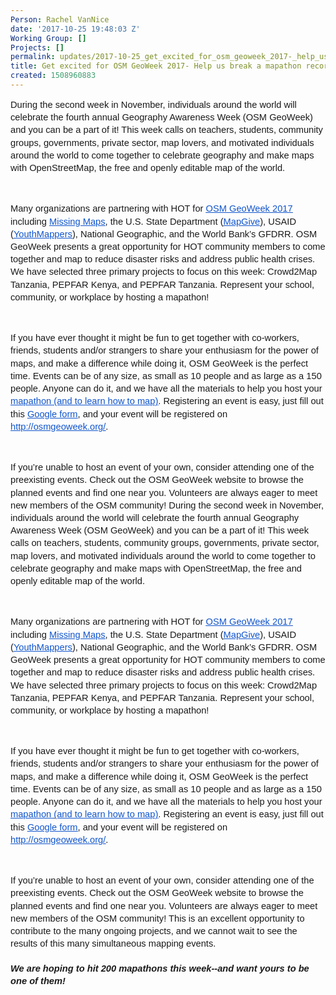 ```yaml
---
Person: Rachel VanNice
date: '2017-10-25 19:48:03 Z'
Working Group: []
Projects: []
permalink: updates/2017-10-25_get_excited_for_osm_geoweek_2017-_help_us_break_a_mapathon_record!
title: Get excited for OSM GeoWeek 2017- Help us break a mapathon record!
created: 1508960883
---
```

<p style="line-height: 1.38; margin-top: 0pt; margin-bottom: 0pt;" dir="ltr"><span style="font-size: 11pt; font-family: Arial; background-color: transparent; white-space: pre-wrap;">During the second week in November, individuals around the world will celebrate the fourth annual Geography Awareness Week (OSM GeoWeek) and you can be a part of it! This week calls on teachers, students, community groups, governments, private sector, map lovers, and motivated individuals around the world to come together to celebrate geography and make maps with OpenStreetMap, the free and openly editable map of the world. </span></p><p><span><span>&nbsp;</span></span></p><p style="line-height: 1.38; margin-top: 0pt; margin-bottom: 0pt;" dir="ltr"><span style="font-size: 11pt; font-family: Arial; background-color: transparent; white-space: pre-wrap;">Many organizations are partnering with HOT for </span><a href="http://osmgeoweek.org/"><span style="font-size: 11pt; font-family: Arial; color: #1155cc; background-color: transparent; text-decoration-line: underline; white-space: pre-wrap;">OSM GeoWeek 2017</span></a><span style="font-size: 11pt; font-family: Arial; background-color: transparent; white-space: pre-wrap;"> including </span><a href="http://www.missingmaps.org/"><span style="font-size: 11pt; font-family: Arial; color: #1155cc; background-color: transparent; text-decoration-line: underline; white-space: pre-wrap;">Missing Maps</span></a><span style="font-size: 11pt; font-family: Arial; background-color: transparent; white-space: pre-wrap;">, the U.S. State Department (</span><a href="http://mapgive.state.gov/"><span style="font-size: 11pt; font-family: Arial; color: #1155cc; background-color: transparent; text-decoration-line: underline; white-space: pre-wrap;">MapGive</span></a><span style="font-size: 11pt; font-family: Arial; background-color: transparent; white-space: pre-wrap;">), USAID (</span><a href="http://www.youthmappers.org/"><span style="font-size: 11pt; font-family: Arial; color: #1155cc; background-color: transparent; text-decoration-line: underline; white-space: pre-wrap;">YouthMappers</span></a><span style="font-size: 11pt; font-family: Arial; background-color: transparent; white-space: pre-wrap;">), National Geographic, and the World Bank’s GFDRR. OSM GeoWeek presents a great opportunity for HOT community members to come together and map to reduce disaster risks and address public health crises. We have selected three primary projects to focus on this week: Crowd2Map Tanzania, PEPFAR Kenya, and PEPFAR Tanzania. Represent your school, community, or workplace by hosting a mapathon!</span></p><p><span><span>&nbsp;</span></span></p><p style="line-height: 1.38; margin-top: 0pt; margin-bottom: 0pt;" dir="ltr"><span style="font-size: 11pt; font-family: Arial; background-color: transparent; white-space: pre-wrap;">If you have ever thought it might be fun to get together with co-workers, friends, students and/or strangers to share your enthusiasm for the power of maps, and make a difference while doing it, OSM GeoWeek is the perfect time. Events can be of any size, as small as 10 people and as large as a 150 people. Anyone can do it, and we have all the materials to help you host your </span><a href="http://osmgeoweek.org/guides/"><span style="font-size: 11pt; font-family: Arial; color: #1155cc; background-color: transparent; text-decoration-line: underline; white-space: pre-wrap;">mapathon (and to learn how to map)</span></a><span style="font-size: 11pt; font-family: Arial; background-color: transparent; white-space: pre-wrap;">. Registering an event is easy, just fill out this </span><a href="https://docs.google.com/forms/d/1SG9DW7ZyEC9Vf78RbApUfBYAQPSIReyxbupGJPCqjtw/edit"><span style="font-size: 11pt; font-family: Arial; color: #1155cc; background-color: transparent; text-decoration-line: underline; white-space: pre-wrap;">Google form</span></a><span style="font-size: 11pt; font-family: Arial; background-color: transparent; white-space: pre-wrap;">, and your event will be registered on </span><a href="http://osmgeoweek.org/"><span style="font-size: 11pt; font-family: Arial; color: #1155cc; background-color: transparent; text-decoration-line: underline; white-space: pre-wrap;">http://osmgeoweek.org/</span></a><span style="font-size: 11pt; font-family: Arial; background-color: transparent; white-space: pre-wrap;">.</span></p><p><span><span>&nbsp;</span></span></p><p style="line-height: 1.38; margin-top: 0pt; margin-bottom: 0pt;" dir="ltr"><span style="font-size: 11pt; font-family: Arial; background-color: transparent; white-space: pre-wrap;">If you’re unable to host an event of your own, consider attending one of the preexisting events. Check out the OSM GeoWeek website to browse the planned events and find one near you. Volunteers are always eager to meet new members of the OSM community! </span><span style="background-color: transparent; font-family: Arial; font-size: 11pt; white-space: pre-wrap;">During the second week in November, individuals around the world will celebrate the fourth annual Geography Awareness Week (OSM GeoWeek) and you can be a part of it! This week calls on teachers, students, community groups, governments, private sector, map lovers, and motivated individuals around the world to come together to celebrate geography and make maps with OpenStreetMap, the free and openly editable map of the world. </span></p><p><span><span>&nbsp;</span></span></p><p style="line-height: 1.38; margin-top: 0pt; margin-bottom: 0pt;" dir="ltr"><span style="font-size: 11pt; font-family: Arial; background-color: transparent; white-space: pre-wrap;">Many organizations are partnering with HOT for </span><a href="http://osmgeoweek.org/"><span style="font-size: 11pt; font-family: Arial; color: #1155cc; background-color: transparent; text-decoration-line: underline; white-space: pre-wrap;">OSM GeoWeek 2017</span></a><span style="font-size: 11pt; font-family: Arial; background-color: transparent; white-space: pre-wrap;"> including </span><a href="http://www.missingmaps.org/"><span style="font-size: 11pt; font-family: Arial; color: #1155cc; background-color: transparent; text-decoration-line: underline; white-space: pre-wrap;">Missing Maps</span></a><span style="font-size: 11pt; font-family: Arial; background-color: transparent; white-space: pre-wrap;">, the U.S. State Department (</span><a href="http://mapgive.state.gov/"><span style="font-size: 11pt; font-family: Arial; color: #1155cc; background-color: transparent; text-decoration-line: underline; white-space: pre-wrap;">MapGive</span></a><span style="font-size: 11pt; font-family: Arial; background-color: transparent; white-space: pre-wrap;">), USAID (</span><a href="http://www.youthmappers.org/"><span style="font-size: 11pt; font-family: Arial; color: #1155cc; background-color: transparent; text-decoration-line: underline; white-space: pre-wrap;">YouthMappers</span></a><span style="font-size: 11pt; font-family: Arial; background-color: transparent; white-space: pre-wrap;">), National Geographic, and the World Bank’s GFDRR. OSM GeoWeek presents a great opportunity for HOT community members to come together and map to reduce disaster risks and address public health crises. We have selected three primary projects to focus on this week: Crowd2Map Tanzania, PEPFAR Kenya, and PEPFAR Tanzania. Represent your school, community, or workplace by hosting a mapathon!</span></p><p><span><span>&nbsp;</span></span></p><p style="line-height: 1.38; margin-top: 0pt; margin-bottom: 0pt;" dir="ltr"><span style="font-size: 11pt; font-family: Arial; background-color: transparent; white-space: pre-wrap;">If you have ever thought it might be fun to get together with co-workers, friends, students and/or strangers to share your enthusiasm for the power of maps, and make a difference while doing it, OSM GeoWeek is the perfect time. Events can be of any size, as small as 10 people and as large as a 150 people. Anyone can do it, and we have all the materials to help you host your </span><a href="http://osmgeoweek.org/guides/"><span style="font-size: 11pt; font-family: Arial; color: #1155cc; background-color: transparent; text-decoration-line: underline; white-space: pre-wrap;">mapathon (and to learn how to map)</span></a><span style="font-size: 11pt; font-family: Arial; background-color: transparent; white-space: pre-wrap;">. Registering an event is easy, just fill out this </span><a href="https://docs.google.com/forms/d/1SG9DW7ZyEC9Vf78RbApUfBYAQPSIReyxbupGJPCqjtw/edit"><span style="font-size: 11pt; font-family: Arial; color: #1155cc; background-color: transparent; text-decoration-line: underline; white-space: pre-wrap;">Google form</span></a><span style="font-size: 11pt; font-family: Arial; background-color: transparent; white-space: pre-wrap;">, and your event will be registered on </span><a href="http://osmgeoweek.org/"><span style="font-size: 11pt; font-family: Arial; color: #1155cc; background-color: transparent; text-decoration-line: underline; white-space: pre-wrap;">http://osmgeoweek.org/</span></a><span style="font-size: 11pt; font-family: Arial; background-color: transparent; white-space: pre-wrap;">.</span></p><p><span><span>&nbsp;</span></span></p><p style="line-height: 1.38; margin-top: 0pt; margin-bottom: 0pt;" dir="ltr"><span style="font-size: 11pt; font-family: Arial; background-color: transparent; white-space: pre-wrap;">If you’re unable to host an event of your own, consider attending one of the preexisting events. Check out the OSM GeoWeek website to browse the planned events and find one near you. Volunteers are always eager to meet new members of the OSM community! </span><span style="font-size: 11pt; font-family: Arial; background-color: transparent; white-space: pre-wrap;">This is an excellent opportunity to contribute to the many ongoing projects, and we cannot wait to see the results of this many simultaneous mapping events.</span></p><p style="line-height: 1.38; margin-top: 0pt; margin-bottom: 0pt;" dir="ltr">&nbsp;</p><h5 style="line-height: 1.38; margin-top: 0pt; margin-bottom: 0pt;" dir="ltr"><span style="font-size: 11pt; font-family: Arial; background-color: transparent; white-space: pre-wrap;">We are hoping to hit<span><strong> 200 mapathons</strong></span> this week--and want yours to be one of them!</span></h5><p><span style="font-size: 11pt; font-family: Arial; background-color: transparent; white-space: pre-wrap;">&nbsp;</span></p>
